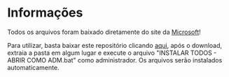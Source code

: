 # Informações

Todos os arquivos foram baixado diretamente do site da [Microsoft](https://learn.microsoft.com/pt-br/cpp/windows/latest-supported-vc-redist?view=msvc-170)!

Para utilizar, basta baixar este repositório clicando [aqui](https://github.com/igorferreir4/MicrosoftVisualAIORuntimes/archive/refs/heads/main.zip), após o download, extraia a pasta em algum lugar e execute o arquivo "INSTALAR TODOS - ABRIR COMO ADM.bat" como administrador. Os arquivos serão instalados automaticamente.